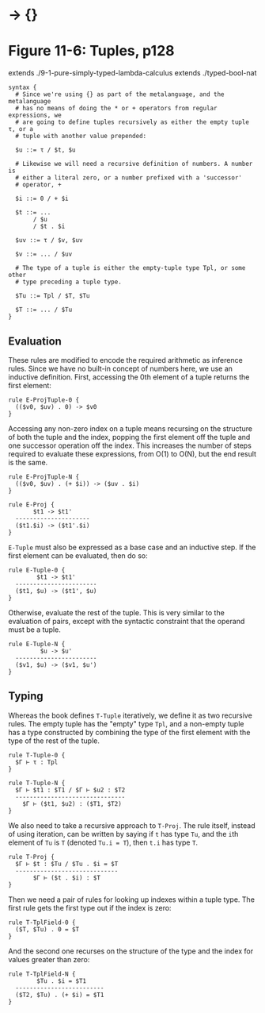 # → {}
# Figure 11-6: Tuples, p128

extends ./9-1-pure-simply-typed-lambda-calculus
extends ./typed-bool-nat

    syntax {
      # Since we're using {} as part of the metalanguage, and the metalanguage
      # has no means of doing the * or + operators from regular expressions, we
      # are going to define tuples recursively as either the empty tuple τ, or a
      # tuple with another value prepended:

      $u ::= τ / $t, $u

      # Likewise we will need a recursive definition of numbers. A number is
      # either a literal zero, or a number prefixed with a 'successor'
      # operator, +

      $i ::= 0 / + $i

      $t ::= ...
           / $u
           / $t . $i

      $uv ::= τ / $v, $uv

      $v ::= ... / $uv

      # The type of a tuple is either the empty-tuple type Tpl, or some other
      # type preceding a tuple type.

      $Tu ::= Tpl / $T, $Tu

      $T ::= ... / $Tu
    }


## Evaluation

These rules are modified to encode the required arithmetic as inference rules.
Since we have no built-in concept of numbers here, we use an inductive
definition. First, accessing the 0th element of a tuple returns the first
element:

    rule E-ProjTuple-0 {
      (($v0, $uv) . 0) -> $v0
    }

Accessing any non-zero index on a tuple means recursing on the structure of both
the tuple and the index, popping the first element off the tuple and one
successor operation off the index. This increases the number of steps required
to evaluate these expressions, from O(1) to O(N), but the end result is the
same.

    rule E-ProjTuple-N {
      (($v0, $uv) . (+ $i)) -> ($uv . $i)
    }

    rule E-Proj {
           $t1 -> $t1'
      ---------------------
      ($t1.$i) -> ($t1'.$i)
    }

`E-Tuple` must also be expressed as a base case and an inductive step. If the
first element can be evaluated, then do so:

    rule E-Tuple-0 {
            $t1 -> $t1'
      -----------------------
      ($t1, $u) -> ($t1', $u)
    }

Otherwise, evaluate the rest of the tuple. This is very similar to the
evaluation of pairs, except with the syntactic constraint that the operand must
be a tuple.

    rule E-Tuple-N {
             $u -> $u'
      -----------------------
      ($v1, $u) -> ($v1, $u')
    }


## Typing

Whereas the book defines `T-Tuple` iteratively, we define it as two recursive
rules. The empty tuple has the "empty" type `Tpl`, and a non-empty tuple has a
type constructed by combining the type of the first element with the type of the
rest of the tuple.

    rule T-Tuple-0 {
      $Γ ⊢ τ : Tpl
    }

    rule T-Tuple-N {
      $Γ ⊢ $t1 : $T1 / $Γ ⊢ $u2 : $T2
      -------------------------------
        $Γ ⊢ ($t1, $u2) : ($T1, $T2)
    }

We also need to take a recursive approach to `T-Proj`. The rule itself, instead
of using iteration, can be written by saying if `t` has type `Tu`, and the `i`th
element of `Tu` is `T` (denoted `Tu.i = T`), then `t.i` has type `T`.

    rule T-Proj {
      $Γ ⊢ $t : $Tu / $Tu . $i = $T
      -----------------------------
           $Γ ⊢ ($t . $i) : $T
    }

Then we need a pair of rules for looking up indexes within a tuple type. The
first rule gets the first type out if the index is zero:

    rule T-TplField-0 {
      ($T, $Tu) . 0 = $T
    }

And the second one recurses on the structure of the type and the index for
values greater than zero:

    rule T-TplField-N {
            $Tu . $i = $T1
      -------------------------
      ($T2, $Tu) . (+ $i) = $T1
    }
